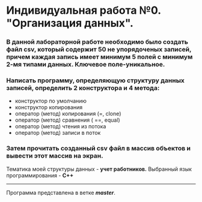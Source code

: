 # Индивидуальная работа №0. "Организация данных".
### В данной лабораторной работе необходимо было создать файл csv, который содержит 50 не упорядоченых записей, причем каждая запись имеет минимум 5 полей с минимум 2-мя типами данных. Ключевое поле-уникальное. 
### Напиcать программу, определяющую структуру данных записей, определить 2 конструктора и 4 метода:
 + конструктор по умолчанию
 + конструктор копирования
 + оператор (метод) копирования (=, clone)
 + оператор (метод) сравнения ( ==, equal)
 + оператор (метод) чтения из потока
 + оператор (метод) записи в поток

### Затем прочитать созданный csv файл в массив объектов и вывести этот массив на экран.  
Тематика моей структуры данных - **учет работников.**
Выбранный язык программирования - **С++**
______
Программа представлена в ветке ***master***.
